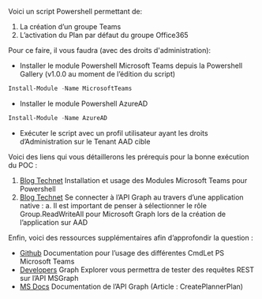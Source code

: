 Voici un script Powershell permettant de: 
1.	La création d’un groupe Teams
2.	L’activation du Plan par défaut du groupe Office365

Pour ce faire, il vous faudra (avec des droits d'administration):
*	Installer le module Powershell Microsoft Teams depuis la Powershell Gallery (v1.0.0 au moment de l’édition du script)
```Powershell
Install-Module -Name MicrosoftTeams
```
*	Installer le module Powershell AzureAD
```Powershell
Install-Module -Name AzureAD
```
*	Exécuter le script avec un profil utilisateur ayant les droits d’Administration sur le Tenant AAD cible

Voici des liens qui vous détaillerons les prérequis pour la bonne exécution du POC : 
1.	[Blog Technet](https://blogs.technet.microsoft.com/skypehybridguy/2017/11/07/microsoft-teams-powershell-support/) Installation et usage des Modules Microsoft Teams pour Powershell 
2.	[Blog Technet](https://blogs.technet.microsoft.com/cloudlojik/2018/06/29/connecting-to-microsoft-graph-with-a-native-app-using-powershell/) Se connecter à l’API Graph au travers d’une application native :
a.	Il est important de penser à sélectionner le rôle Group.ReadWriteAll pour Microsoft Graph lors de la création de l’application sur AAD

Enfin, voici des ressources supplémentaires afin d’approfondir la question : 
*	[Github](https://github.com/MicrosoftDocs/office-docs-powershell/blob/master/teams/teams-ps/teams/New-Team.md) Documentation pour l’usage des différentes CmdLet PS Microsoft Teams
*	[Developers](https://developer.microsoft.com/en-us/graph/graph-explorer) Graph Explorer vous permettra de tester des requêtes REST sur l’API MSGraph
*	[MS Docs](https://docs.microsoft.com/en-us/graph/api/planner-post-plans?view=graph-rest-1.0&tabs=cs#permissions) Documentation de l’API Graph (Article : CreatePlannerPlan)


